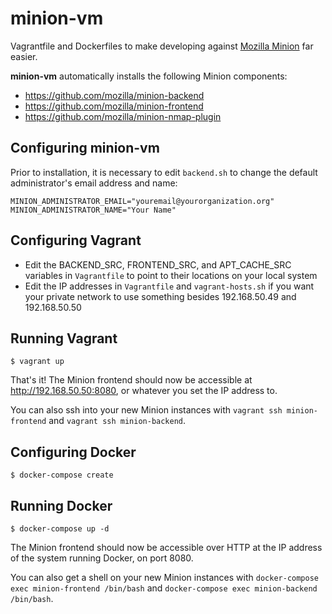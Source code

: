 # minion-vm
Vagrantfile and Dockerfiles to make developing against [Mozilla Minion](https://github.com/mozilla/minion) far easier.

**minion-vm** automatically installs the following Minion components:
* https://github.com/mozilla/minion-backend
* https://github.com/mozilla/minion-frontend
* https://github.com/mozilla/minion-nmap-plugin

Configuring minion-vm
---------------------
Prior to installation, it is necessary to edit `backend.sh` to change the default administrator's email address and name:

```
MINION_ADMINISTRATOR_EMAIL="youremail@yourorganization.org"
MINION_ADMINISTRATOR_NAME="Your Name"
```

Configuring Vagrant
-------------------
* Edit the BACKEND\_SRC, FRONTEND\_SRC, and APT\_CACHE\_SRC variables in `Vagrantfile` to point to their locations on your local system
* Edit the IP addresses in `Vagrantfile` and `vagrant-hosts.sh` if you want your private network to use something besides 192.168.50.49 and 192.168.50.50

Running Vagrant
---------------
```
$ vagrant up
```

That's it! The Minion frontend should now be accessible at http://192.168.50.50:8080, or whatever you set the IP address to.

You can also ssh into your new Minion instances with `vagrant ssh minion-frontend` and `vagrant ssh minion-backend`.

Configuring Docker
------------------
```
$ docker-compose create
```

Running Docker
--------------
```
$ docker-compose up -d
```

The Minion frontend should now be accessible over HTTP at the IP address of the system running Docker, on port 8080.

You can also get a shell on your new Minion instances with `docker-compose exec minion-frontend /bin/bash` and
`docker-compose exec minion-backend /bin/bash`.
